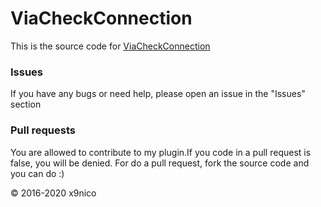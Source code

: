 # ViaCheckConnection
This is the source code for [ViaCheckConnection](https://www.spigotmc.org/resources/viacheckconnection.31805/)

### Issues
If you have any bugs or need help, please open an issue in the "Issues" section

### Pull requests
You are allowed to contribute to my plugin.If you code in a pull request is false, you will be denied.
For do a pull request, fork the source code and you can do :)

© 2016-2020 x9nico
